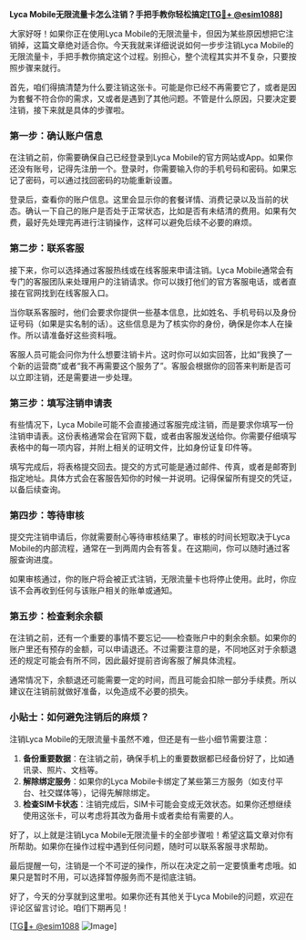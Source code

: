 **Lyca Mobile无限流量卡怎么注销？手把手教你轻松搞定[[TG💪+ @esim1088](https://t.me/s/esim1088)]**

大家好呀！如果你正在使用Lyca Mobile的无限流量卡，但因为某些原因想把它注销掉，这篇文章绝对适合你。今天我就来详细说说如何一步步注销Lyca Mobile的无限流量卡，手把手教你搞定这个过程。别担心，整个流程其实并不复杂，只要按照步骤来就行。

首先，咱们得搞清楚为什么要注销这张卡。可能是你已经不再需要它了，或者是因为套餐不符合你的需求，又或者是遇到了其他问题。不管是什么原因，只要决定要注销，接下来就是具体的步骤啦。

### 第一步：确认账户信息

在注销之前，你需要确保自己已经登录到Lyca Mobile的官方网站或App。如果你还没有账号，记得先注册一个。登录时，你需要输入你的手机号码和密码。如果忘记了密码，可以通过找回密码的功能重新设置。

登录后，查看你的账户信息。这里会显示你的套餐详情、消费记录以及当前的状态。确认一下自己的账户是否处于正常状态，比如是否有未结清的费用。如果有欠费，最好先处理完再进行注销操作，这样可以避免后续不必要的麻烦。

### 第二步：联系客服

接下来，你可以选择通过客服热线或在线客服来申请注销。Lyca Mobile通常会有专门的客服团队来处理用户的注销请求。你可以拨打他们的官方客服电话，或者直接在官网找到在线客服入口。

当你联系客服时，他们会要求你提供一些基本信息，比如姓名、手机号码以及身份证号码（如果是实名制的话）。这些信息是为了核实你的身份，确保是你本人在操作。所以请准备好这些资料哦。

客服人员可能会问你为什么想要注销卡片。这时你可以如实回答，比如“我换了一个新的运营商”或者“我不再需要这个服务了”。客服会根据你的回答来判断是否可以立即注销，还是需要进一步处理。

### 第三步：填写注销申请表

有些情况下，Lyca Mobile可能不会直接通过客服完成注销，而是要求你填写一份注销申请表。这份表格通常会在官网下载，或者由客服发送给你。你需要仔细填写表格中的每一项内容，并附上相关的证明文件，比如身份证复印件等。

填写完成后，将表格提交回去。提交的方式可能是通过邮件、传真，或者是邮寄到指定地址。具体方式会在客服告知你的时候一并说明。记得保留所有提交的凭证，以备后续查询。

### 第四步：等待审核

提交完注销申请后，你就需要耐心等待审核结果了。审核的时间长短取决于Lyca Mobile的内部流程，通常在一到两周内会有答复。在这期间，你可以随时通过客服查询进度。

如果审核通过，你的账户将会被正式注销，无限流量卡也将停止使用。此时，你应该不会再收到任何与该账户相关的账单或通知。

### 第五步：检查剩余余额

在注销之前，还有一个重要的事情不要忘记——检查账户中的剩余余额。如果你的账户里还有预存的金额，可以申请退还。不过需要注意的是，不同地区对于余额退还的规定可能会有所不同，因此最好提前咨询客服了解具体流程。

通常情况下，余额退还可能需要一定的时间，而且可能会扣除一部分手续费。所以建议在注销前就做好准备，以免造成不必要的损失。

### 小贴士：如何避免注销后的麻烦？

注销Lyca Mobile的无限流量卡虽然不难，但还是有一些小细节需要注意：

1. **备份重要数据**：在注销之前，确保手机上的重要数据都已经备份好了，比如通讯录、照片、文档等。
2. **解除绑定服务**：如果你的Lyca Mobile卡绑定了某些第三方服务（如支付平台、社交媒体等），记得先解除绑定。
3. **检查SIM卡状态**：注销完成后，SIM卡可能会变成无效状态。如果你还想继续使用这张卡，可以考虑将其改为备用卡或者卖给有需要的人。

好了，以上就是注销Lyca Mobile无限流量卡的全部步骤啦！希望这篇文章对你有所帮助。如果你在操作过程中遇到任何问题，随时可以联系客服寻求帮助。

最后提醒一句，注销是一个不可逆的操作，所以在决定之前一定要慎重考虑哦。如果只是暂时不用，可以选择暂停服务而不是彻底注销。

好了，今天的分享就到这里啦。如果你还有其他关于Lyca Mobile的问题，欢迎在评论区留言讨论。咱们下期再见！

[[TG💪+ @esim1088](https://t.me/s/esim1088) ![Image](https://i.postimg.cc/4NQfJmqS/Snipaste-2025-05-13-00-14-12.png)]